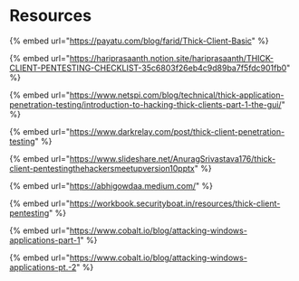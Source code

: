 # Resources

{% embed url="https://payatu.com/blog/farid/Thick-Client-Basic" %}

{% embed url="https://hariprasaanth.notion.site/hariprasaanth/THICK-CLIENT-PENTESTING-CHECKLIST-35c6803f26eb4c9d89ba7f5fdc901fb0" %}

{% embed url="https://www.netspi.com/blog/technical/thick-application-penetration-testing/introduction-to-hacking-thick-clients-part-1-the-gui/" %}

{% embed url="https://www.darkrelay.com/post/thick-client-penetration-testing" %}

{% embed url="https://www.slideshare.net/AnuragSrivastava176/thick-client-pentestingthehackersmeetupversion10pptx" %}

{% embed url="https://abhigowdaa.medium.com/" %}

{% embed url="https://workbook.securityboat.in/resources/thick-client-pentesting" %}

{% embed url="https://www.cobalt.io/blog/attacking-windows-applications-part-1" %}

{% embed url="https://www.cobalt.io/blog/attacking-windows-applications-pt.-2" %}
